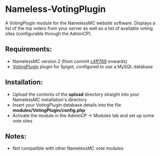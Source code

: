 # Nameless-VotingPlugin
A VotingPlugin module for the NamelessMC website software. Displays a list of the top voters from your server as well as a list of available voting sites (configurable through the AdminCP).

## Requirements:
- NamelessMC version 2 (from commit [c4ff769](https://github.com/NamelessMC/Nameless/commit/c4ff769c9d9bdadfa1db810ef69ae55ad7a18ad9) onwards)
- [VotingPlugin](https://www.spigotmc.org/resources/votingplugin.15358/) plugin for Spigot, configured to use a MySQL database

## Installation:
- Upload the contents of the **upload** directory straight into your NamelessMC installation's directory
- Insert your VotingPlugin database details into the file **modules/VotingPlugin/config.php**
- Activate the module in the AdminCP -> Modules tab and set up some vote sites

## Notes:
- Not compatible with other NamelessMC vote modules

